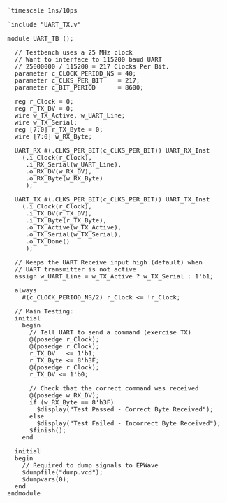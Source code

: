 <pre>`timescale 1ns/10ps

`include "UART_TX.v"

module UART_TB ();

  // Testbench uses a 25 MHz clock
  // Want to interface to 115200 baud UART
  // 25000000 / 115200 = 217 Clocks Per Bit.
  parameter c_CLOCK_PERIOD_NS = 40;
  parameter c_CLKS_PER_BIT    = 217;
  parameter c_BIT_PERIOD      = 8600;
  
  reg r_Clock = 0;
  reg r_TX_DV = 0;
  wire w_TX_Active, w_UART_Line;
  wire w_TX_Serial;
  reg [7:0] r_TX_Byte = 0;
  wire [7:0] w_RX_Byte;

  UART_RX #(.CLKS_PER_BIT(c_CLKS_PER_BIT)) UART_RX_Inst
    (.i_Clock(r_Clock),
     .i_RX_Serial(w_UART_Line),
     .o_RX_DV(w_RX_DV),
     .o_RX_Byte(w_RX_Byte)
     );
  
  UART_TX #(.CLKS_PER_BIT(c_CLKS_PER_BIT)) UART_TX_Inst
    (.i_Clock(r_Clock),
     .i_TX_DV(r_TX_DV),
     .i_TX_Byte(r_TX_Byte),
     .o_TX_Active(w_TX_Active),
     .o_TX_Serial(w_TX_Serial),
     .o_TX_Done()
     );

  // Keeps the UART Receive input high (default) when
  // UART transmitter is not active
  assign w_UART_Line = w_TX_Active ? w_TX_Serial : 1'b1;
    
  always
    #(c_CLOCK_PERIOD_NS/2) r_Clock <= !r_Clock;
  
  // Main Testing:
  initial
    begin
      // Tell UART to send a command (exercise TX)
      @(posedge r_Clock);
      @(posedge r_Clock);
      r_TX_DV   <= 1'b1;
      r_TX_Byte <= 8'h3F;
      @(posedge r_Clock);
      r_TX_DV <= 1'b0;

      // Check that the correct command was received
      @(posedge w_RX_DV);
      if (w_RX_Byte == 8'h3F)
        $display("Test Passed - Correct Byte Received");
      else
        $display("Test Failed - Incorrect Byte Received");
      $finish();
    end
  
  initial 
  begin
    // Required to dump signals to EPWave
    $dumpfile("dump.vcd");
    $dumpvars(0);
  end
endmodule
</pre>
